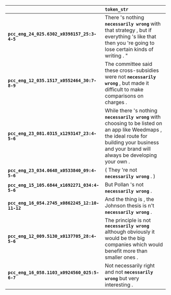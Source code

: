 |                                                | `token_str`                                                                                                                                                                                          |
|:-----------------------------------------------|:-----------------------------------------------------------------------------------------------------------------------------------------------------------------------------------------------------|
| **`pcc_eng_24_025.6302_x0398157_25:3-4-5`**    | There 's nothing __``necessarily wrong``__ with that strategy , but if everything 's like that then you 're going to lose certain kinds of writing . "                                               |
| **`pcc_eng_12_035.1517_x0552464_30:7-8-9`**    | The committee said these cross-subsidies were not __``necessarily wrong``__ , but made it difficult to make comparisons on charges .                                                                 |
| **`pcc_eng_23_081.0315_x1293147_23:4-5-6`**    | While there 's nothing __``necessarily wrong``__ with choosing to be listed on an app like Weedmaps , the ideal route for building your business and your brand will always be developing your own . |
| **`pcc_eng_23_034.0648_x0533840_09:4-5-6`**    | ( They 're not __``necessarily wrong``__ . )                                                                                                                                                         |
| **`pcc_eng_15_105.6844_x1692271_034:4-5-6`**   | But Pollan 's not __``necessarily wrong``__ .                                                                                                                                                        |
| **`pcc_eng_16_054.2745_x0862245_12:10-11-12`** | And the thing is , the Johnson thesis is n't __``necessarily wrong``__ .                                                                                                                             |
| **`pcc_eng_12_009.5130_x0137705_28:4-5-6`**    | The principle is not __``necessarily wrong``__ although obviously it would be the big companies which would benefit more than smaller ones .                                                         |
| **`pcc_eng_16_058.1103_x0924560_025:5-6-7`**   | Not necessarily right and not __``necessarily wrong``__ but very interesting .                                                                                                                       |